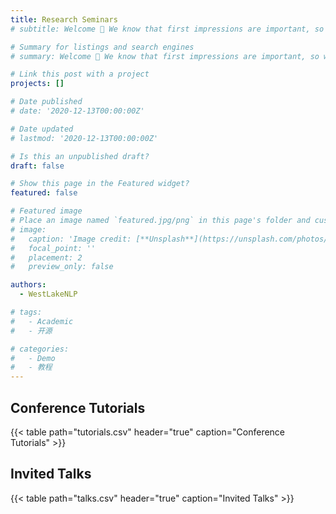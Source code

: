 ```yaml
---
title: Research Seminars
# subtitle: Welcome 👋 We know that first impressions are important, so we've populated your new site with some initial content to help you get  familiar with everything in no time.

# Summary for listings and search engines
# summary: Welcome 👋 We know that first impressions are important, so we've populated your new site with some initial content to help you get  familiar with everything in no time.

# Link this post with a project
projects: []

# Date published
# date: '2020-12-13T00:00:00Z'

# Date updated
# lastmod: '2020-12-13T00:00:00Z'

# Is this an unpublished draft?
draft: false

# Show this page in the Featured widget?
featured: false

# Featured image
# Place an image named `featured.jpg/png` in this page's folder and customize its options here.
# image:
#   caption: 'Image credit: [**Unsplash**](https://unsplash.com/photos/CpkOjOcXdUY)'
#   focal_point: ''
#   placement: 2
#   preview_only: false

authors:
  - WestLakeNLP

# tags:
#   - Academic
#   - 开源

# categories:
#   - Demo
#   - 教程
---
```


## Conference Tutorials

{{< table path="tutorials.csv" header="true" caption="Conference Tutorials" >}}

## Invited Talks

{{< table path="talks.csv" header="true" caption="Invited Talks" >}}